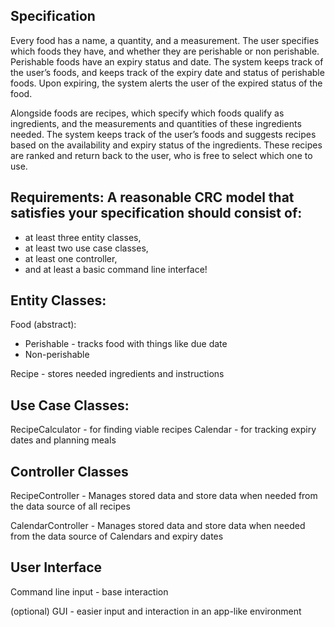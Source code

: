 ## Specification
Every food has a name, a quantity, and a measurement. The user specifies which foods they have, and whether they are perishable or non perishable. Perishable foods have an expiry status and date. The system keeps track of the user’s foods, and keeps track of the expiry date and status of perishable foods. Upon expiring, the system alerts the user of the expired status of the food.

Alongside foods are recipes, which specify which foods qualify as ingredients, and the measurements and quantities of these ingredients needed. The system keeps track of the user’s foods and suggests recipes based on the availability and expiry status of the ingredients. These recipes are ranked and return back to the user, who is free to select which one to use.

## Requirements: A reasonable CRC model that satisfies your specification should consist of:
- at least three entity classes,
- at least two use case classes,
- at least one controller,
- and at least a basic command line interface!

## Entity Classes:
Food (abstract):
- Perishable - tracks food with things like due date
- Non-perishable

Recipe - stores needed ingredients and instructions

## Use Case Classes:
RecipeCalculator - for finding viable recipes
Calendar - for tracking expiry dates and planning meals

## Controller Classes
RecipeController - Manages stored data and store data when needed from the data source of all recipes 

CalendarController - Manages stored data and store data when needed from the data source of Calendars and expiry dates

## User Interface
Command line input - base interaction

(optional) GUI - easier input and interaction in an app-like environment 

